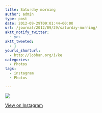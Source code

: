 ```yaml
---
title: Saturday morning
author: admin
type: post
date: 2012-09-29T09:01:44+00:00
url: /journal/2012/09/29/saturday-morning/
aktt_notify_twitter:
  - yes
aktt_tweeted:
  - 1
yourls_shorturl:
  - http://lobban.org/i/ke
categories:
  - Photos
tags:
  - instagram
  - Photos

---
```

![][1]

[View on Instagram][2]

 [1]: http://lobban.org/wp-content/uploads/HLIC/72256ac7df6df2070e6ecbdc680a170c.jpg
 [2]: http://instagr.am/p/QJ0gzgqlgy/